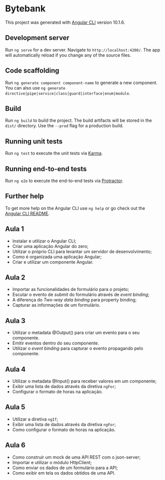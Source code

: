 # Bytebank

This project was generated with [Angular CLI](https://github.com/angular/angular-cli) version 10.1.6.

## Development server

Run `ng serve` for a dev server. Navigate to `http://localhost:4200/`. The app will automatically reload if you change any of the source files.

## Code scaffolding

Run `ng generate component component-name` to generate a new component. You can also use `ng generate directive|pipe|service|class|guard|interface|enum|module`.

## Build

Run `ng build` to build the project. The build artifacts will be stored in the `dist/` directory. Use the `--prod` flag for a production build.

## Running unit tests

Run `ng test` to execute the unit tests via [Karma](https://karma-runner.github.io).

## Running end-to-end tests

Run `ng e2e` to execute the end-to-end tests via [Protractor](http://www.protractortest.org/).

## Further help

To get more help on the Angular CLI use `ng help` or go check out the [Angular CLI README](https://github.com/angular/angular-cli/blob/master/README.md).


## Aula 1
- Instalar e utilizar o Angular CLI;
- Criar uma aplicação Angular do zero;
- Utilizar o próprio CLI para levantar um servidor de desenvolvimento;
- Como é organizada uma aplicação Angular;
- Criar e utilizar um componente Angular.

## Aula 2
- Importar as funcionalidades de formulário para o projeto;
- Escutar o evento de *submit* do formulário através de *event binding*;
- A diferença do *Two-way data binding* para property binding;
- Capturar as informações de um formulário.

## Aula 3
- Utilizar o metadata @Output() para criar um evento para o seu componente.
- Emitir eventos dentro do seu componente.
- Utilizar o *event binding* para capturar o evento propagando pelo componente.

## Aula 4 
- Utilizar o metadata @Input() para receber valores em um componente;
- Exibir uma lista de dados através da diretiva `ngFor`;
- Configurar o formato de horas na aplicação.

## Aula 5
- Utilizar a diretiva `ngIf`;
- Exibir uma lista de dados através da diretiva `ngFor`;
- Como configurar o formato de horas na aplicação.

## Aula 6
- Como construir um mock de uma API REST com o json-server;
- Importar e utilizar o módulo HttpClient;
- Como enviar os dados de um formulário para a API;
- Como exibir em tela os dados obtidos de uma API.